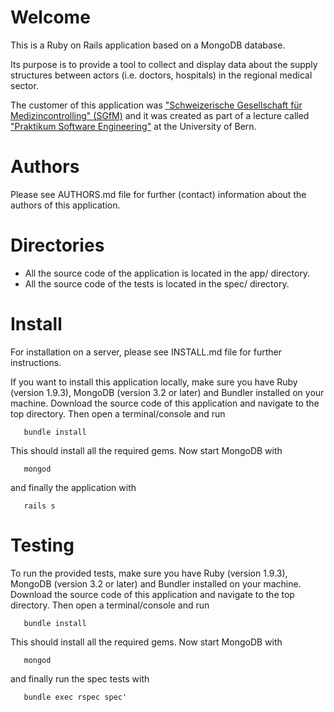 # Welcome 

This is a Ruby on Rails application based on a MongoDB database. 

Its purpose is to provide a tool to collect and display data about the supply structures 
between actors (i.e. doctors, hospitals) in the regional medical sector. 

The customer of this  application was ["Schweizerische Gesellschaft für Medizincontrolling" (SGfM)](http://www.medizincontroller.ch/index.html) 
and it was created as part of a lecture called ["Praktikum Software Engineering"](http://www.ltg.unibe.ch/lectures/FS13/PSE)
at the University of Bern. 

# Authors

Please see AUTHORS.md file for further (contact) information 
about the authors of this application.

# Directories

   * All the source code of the application is located in the app/ directory. 
   * All the source code of the tests is located in the spec/ directory. 

# Install

For installation on a server, please see INSTALL.md file for further instructions.

If you want to install this application locally, make sure you have Ruby (version 1.9.3), 
MongoDB (version 3.2 or later) and Bundler installed on your machine. Download the source
code of this application and navigate to the top directory. Then open a terminal/console 
and run 

       bundle install 

This should install all the required gems. Now start MongoDB with

       mongod
       
and finally the application with

       rails s
       
# Testing

To run the provided tests, make sure you have Ruby (version 1.9.3), 
MongoDB (version 3.2 or later) and Bundler installed on your machine. Download the source
code of this application and navigate to the top directory. Then open a terminal/console 
and run 

       bundle install 

This should install all the required gems. Now start MongoDB with

       mongod
       
and finally run the spec tests with

       bundle exec rspec spec'
